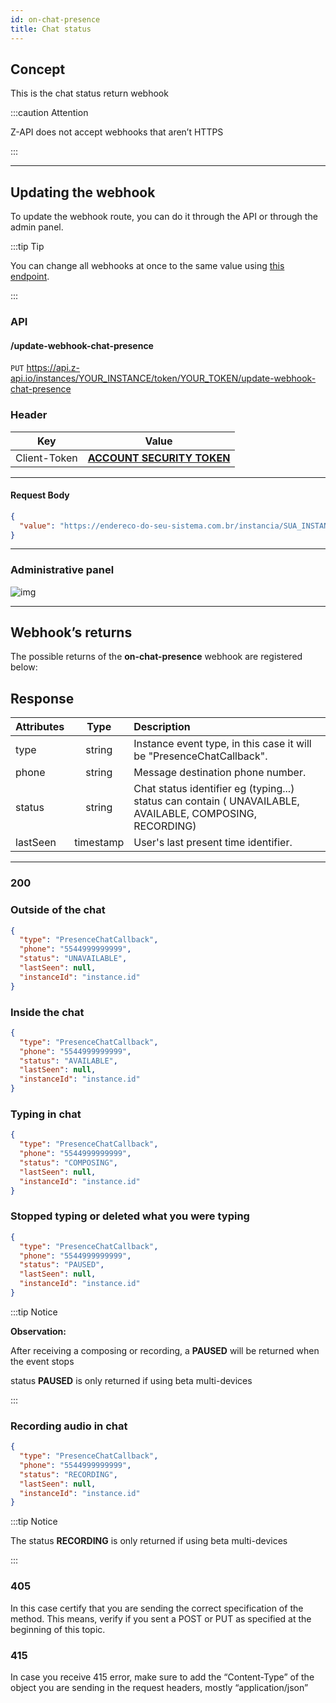 ```yaml
---
id: on-chat-presence
title: Chat status 
---
```


## Concept

This is the chat status return webhook

:::caution Attention

Z-API does not accept webhooks that aren’t HTTPS

:::

---

## Updating the webhook

To update the webhook route, you can do it through the API or through the admin panel.

:::tip Tip

You can change all webhooks at once to the same value using [this endpoint](./update-every-webhooks.md).

:::

### API

#### /update-webhook-chat-presence

`PUT` https://api.z-api.io/instances/YOUR_INSTANCE/token/YOUR_TOKEN/update-webhook-chat-presence

### Header

|      Key       |            Value            |
| :------------: |     :-----------------:     |
|  Client-Token  | **[ACCOUNT SECURITY TOKEN](../security/client-token)** |

---

#### Request Body

```json
{
  "value": "https://endereco-do-seu-sistema.com.br/instancia/SUA_INSTANCIA/presence"
}
```

---

###  Administrative panel

![img](../../../../../img/chatPresence.png)

---

## Webhook’s returns 

The possible returns of the **on-chat-presence** webhook are registered below:

## Response

| Attributes| Type| Description |
| :-- | :-: | :-- |
| type | string | Instance event type, in this case it will be "PresenceChatCallback". |
| phone | string | Message destination phone number.|
| status | string | Chat status identifier eg (typing...) status can contain ( UNAVAILABLE, AVAILABLE, COMPOSING, RECORDING) |
| lastSeen | timestamp | User's last present time identifier. |

---

### 200

### Outside of the chat 

```json
{
  "type": "PresenceChatCallback",
  "phone": "5544999999999",
  "status": "UNAVAILABLE",
  "lastSeen": null,
  "instanceId": "instance.id"
}
```

### Inside the chat

```json
{
  "type": "PresenceChatCallback",
  "phone": "5544999999999",
  "status": "AVAILABLE",
  "lastSeen": null,
  "instanceId": "instance.id"
}
```

### Typing in chat

```json
{
  "type": "PresenceChatCallback",
  "phone": "5544999999999",
  "status": "COMPOSING",
  "lastSeen": null,
  "instanceId": "instance.id"
}
```

### Stopped typing or deleted what you were typing 

```json
{
  "type": "PresenceChatCallback",
  "phone": "5544999999999",
  "status": "PAUSED",
  "lastSeen": null,
  "instanceId": "instance.id"
}
```

:::tip Notice

**Observation:**

After receiving a composing or recording, a **PAUSED** will be returned when the event stops

status **PAUSED** is only returned if using beta multi-devices

:::

### Recording audio in chat

```json
{
  "type": "PresenceChatCallback",
  "phone": "5544999999999",
  "status": "RECORDING",
  "lastSeen": null,
  "instanceId": "instance.id"
}
```

:::tip Notice

The status **RECORDING** is only returned if using beta multi-devices

:::

### 405

In this case certify that you are sending the correct specification of the method. This means, verify if you sent a POST or PUT as specified at the beginning of this topic.

### 415

In case you receive 415 error, make sure to add the “Content-Type” of the object you are sending in the request headers, mostly “application/json”

<!-- ---

## Code

<iframe src="//api.apiembed.com/?source=https://raw.githubusercontent.com/Z-API/z-api-docs/main/json-examples/on-chat-presence.json&targets=all" frameborder="0" scrolling="no" width="100%" height="500px" seamless></iframe> -->
